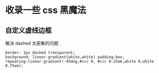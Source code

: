 # 收录一些 css 黑魔法

## 自定义虚线边框
解决 dashed 太密集的问题
```
border: 1px dashed transparent;
background: linear-gradient(white,white) padding-box,
repeating-linear-gradient(-45deg,#ccc 0, #ccc 0.25em,white 0,white 0.75em);
```